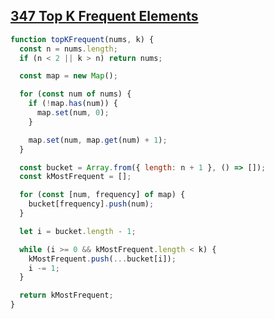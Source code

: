 ## [347 Top K Frequent Elements](https://leetcode.com/problems/top-k-frequent-elements/description/)

<!-- notecardId: 1740215551827 -->

```js
function topKFrequent(nums, k) {
  const n = nums.length;
  if (n < 2 || k > n) return nums;

  const map = new Map();

  for (const num of nums) {
    if (!map.has(num)) {
      map.set(num, 0);
    }

    map.set(num, map.get(num) + 1);
  }

  const bucket = Array.from({ length: n + 1 }, () => []);
  const kMostFrequent = [];

  for (const [num, frequency] of map) {
    bucket[frequency].push(num);
  }

  let i = bucket.length - 1;

  while (i >= 0 && kMostFrequent.length < k) {
    kMostFrequent.push(...bucket[i]);
    i -= 1;
  }

  return kMostFrequent;
}
```
